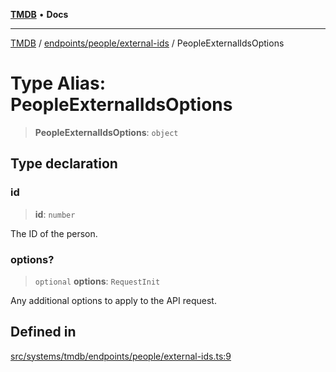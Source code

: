 [**TMDB**](../../../../README.md) • **Docs**

***

[TMDB](../../../../README.md) / [endpoints/people/external-ids](../README.md) / PeopleExternalIdsOptions

# Type Alias: PeopleExternalIdsOptions

> **PeopleExternalIdsOptions**: `object`

## Type declaration

### id

> **id**: `number`

The ID of the person.

### options?

> `optional` **options**: `RequestInit`

Any additional options to apply to the API request.

## Defined in

[src/systems/tmdb/endpoints/people/external-ids.ts:9](https://github.com/Norviah/media-hub/blob/65ee01fce9c30692d28d2f4e608ea7f18b4d7381/src/systems/tmdb/endpoints/people/external-ids.ts#L9)
